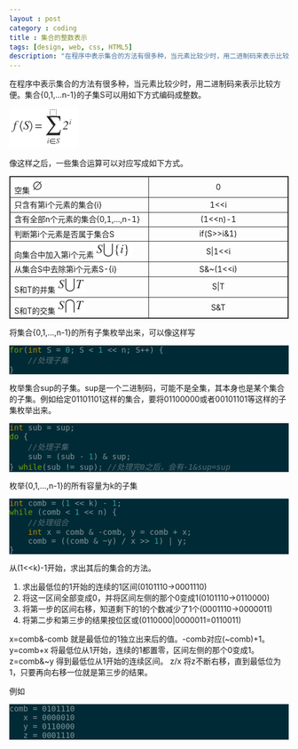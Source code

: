 ```yaml
---
layout : post
category : coding
title : 集合的整数表示
tags: [design, web, css, HTML5]
description: "在程序中表示集合的方法有很多种，当元素比较少时，用二进制码来表示比较方便。集合{0,1,...n-1}的子集S可以用如下方式编码成整数。"
---
```


在程序中表示集合的方法有很多种，当元素比较少时，用二进制码来表示比较方便。集合{0,1,...n-1}的子集S可以用如下方式编码成整数。

![pict001](/images/20140226/001.png)

像这样之后，一些集合运算可以对应写成如下方式。

<style type="text/css">
table, td, th { border:1px solid #333; }
</style>
<table style="border: 1px solid #333;border-collapse:collapse;">
<tr>
<td style="width: 20em">空集<img src="/images/20140226/002.png" /></td>
<td style="width: 20em; text-align: center;">0</td>
</tr>
<tr>
<td>只含有第i个元素的集合{i}</td>
<td style="text-align: center">1&lt;&lt;i</td>
</tr>
<tr>
<td>含有全部n个元素的集合{0,1,...,n-1}</td>
<td style="text-align: center">(1&lt;&lt;n)-1</td>
</tr>
<tr>
<td>判断第i个元素是否属于集合S</td>
<td style="text-align: center">if(S&gt;&gt;i&amp;1)</td>
</tr>
<tr>
<td>向集合中加入第i个元素<img src="/images/20140226/003.png" /></td>
<td style="text-align: center">S|1&lt;&lt;i</td>
</tr>
<tr>
<td>从集合S中去除第i个元素S-{i}</td>
<td style="text-align: center">S&amp;~(1&lt;&lt;i)</td>
</tr>
<tr>
<td>S和T的并集<img src="/images/20140226/004.png" /></td>
<td style="text-align: center">S|T</td>
</tr>
<tr>
<td>S和T的交集<img src="/images/20140226/005.png" /></td>
<td style="text-align: center">S&T</td>
</tr>
</table>

将集合{0,1,...,n-1}的所有子集枚举出来，可以像这样写

<style type="text/css">
pre { font-family: monospace; color: #839496; background-color: #002b36; }
* { font-size: 1em; }
.Constant { color: #2aa198; }
.Statement { color: #719e07; }
.LineNr { }
.Comment { color: #586e75; font-style: italic; }
.Type { color: #b58900; }
</style>
<pre id='vimCodeElement'style="font-family: monospace; color: #839496; background-color: #002b36;">
<span class="Statement">for</span>(<span class="Type">int</span> S = <span class="Constant">0</span>; S &lt; <span class="Constant">1</span> &lt;&lt; n; S++) {
    <span class="Comment">//处理子集</span>
}
</pre>

枚举集合sup的子集。sup是一个二进制码，可能不是全集，其本身也是某个集合的子集。例如给定01101101这样的集合，要将01100000或者00101101等这样的子集枚举出来。

<pre id='vimCodeElement' style=" font-family: monospace; color: #839496; background-color: #002b36; ">
<span class="Type">int</span> sub = sup;
<span class="Statement">do</span> {
    <span class="Comment">//处理子集</span>
    sub = (sub - <span class="Constant">1</span>) &amp; sup;
} <span class="Statement">while</span>(sub != sup); <span class="Comment">//处理完0之后，会有-1&amp;sup=sup</span>
</pre>

枚举{0,1,...,n-1}的所有容量为k的子集

<pre id='vimCodeElement' style=" font-family: monospace; color: #839496; background-color: #002b36; ">
<span class="Type">int</span> comb = (<span class="Constant">1</span> &lt;&lt; k) - <span class="Constant">1</span>;
<span class="Statement">while</span> (comb &lt; <span class="Constant">1</span> &lt;&lt; n) {
    <span class="Comment">//处理组合</span>
    <span class="Type">int</span> x = comb &amp; -comb, y = comb + x;
    comb = ((comb &amp; ~y) / x &gt;&gt; <span class="Constant">1</span>) | y;
}
</pre>

从(1<<k)-1开始，求出其后的集合的方法。

<ol>
<li>求出最低位的1开始的连续的1区间(0101110->0001110)</li>
<li>将这一区间全部变成0，并将区间左侧的那个0变成1(0101110->0110000)</li>
<li>将第一步的区间右移，知道剩下的1的个数减少了1个(0001110->0000011)</li>
<li>将第二步和第三步的结果按位区或(0110000|0000011=0110011)</li>
</ol>

x=comb&-comb 就是最低位的1独立出来后的值。-comb对应(~comb)+1。
y=comb+x 将最低位从1开始，连续的1都置零，区间左侧的那个0变成1。
z=comb&~y 得到最低位从1开始的连续区间。
z/x 将z不断右移，直到最低位为1，只要再向右移一位就是第三步的结果。

例如

<pre color="#000">
comb = 0101110
   x = 0000010
   y = 0110000
   z = 0001110
</pre>

